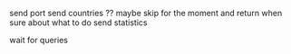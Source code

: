 send port
send countries ?? maybe skip for the moment and return when sure about what to do
send statistics

wait for queries

